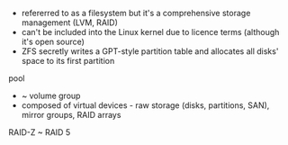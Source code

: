 * refererred to as a filesystem but it's a comprehensive storage management (LVM, RAID)
* can't be included into the Linux kernel due to licence terms (although it's open source)
* ZFS secretly writes a GPT-style partition table and allocates all disks' space to its first partition

pool 
* ~ volume group
* composed of virtual devices - raw storage (disks, partitions, SAN), mirror groups, RAID arrays

RAID-Z ~ RAID 5


